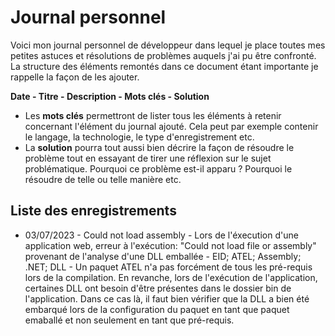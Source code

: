 # Journal personnel

Voici mon journal personnel de développeur dans lequel je place toutes mes petites astuces et résolutions de problèmes auquels j'ai pu être confronté. La structure des éléments remontés dans ce document étant importante je rappelle la façon de les ajouter.

**Date - Titre - Description - Mots clés - Solution**

- Les **mots clés** permettront de lister tous les éléments à retenir concernant l'élément du journal ajouté. Cela peut par exemple contenir le langage, la technologie, le type d'enregistrement etc. 
- La **solution** pourra tout aussi bien décrire la façon de résoudre le problème tout en essayant de tirer une réflexion sur le sujet problématique. Pourquoi ce problème est-il apparu ? Pourquoi le résoudre de telle ou telle manière etc.

## Liste des enregistrements

- 03/07/2023 - Could not load assembly - Lors de l'éxecution d'une application web, erreur à l'exécution: "Could not load file or assembly" provenant de l'analyse d'une DLL emballée - EID; ATEL; Assembly; .NET; DLL - Un paquet ATEL n'a pas forcément de tous les pré-requis lors de la compilation. En revanche, lors de l'exécution de l'application, certaines DLL ont besoin d'être présentes dans le dossier bin de l'application. Dans ce cas là, il faut bien vérifier que la DLL a bien été embarqué lors de la configuration du paquet en tant que paquet emaballé et non seulement en tant que pré-requis.
